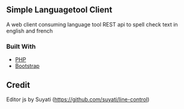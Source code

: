 ## Simple Languagetool Client
A web client consuming language tool REST api to spell check text in english and french

### Built With

* [PHP](https://php.net/)
* [Bootstrap](https://getbootstrap.com)

## Credit
Editor js by Suyati (https://github.com/suyati/line-control)
